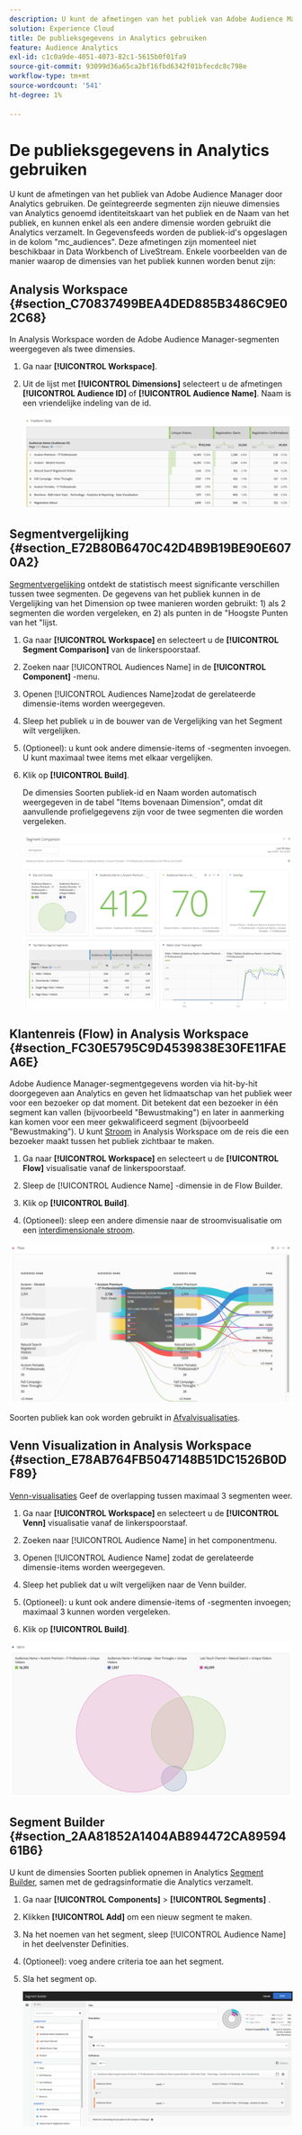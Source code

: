 ```yaml
---
description: U kunt de afmetingen van het publiek van Adobe Audience Manager door Analytics gebruiken. De geïntegreerde segmenten zijn nieuwe dimensies van Analytics genoemd identiteitskaart van het publiek en de Naam van het publiek, en kunnen enkel als een andere dimensie worden gebruikt die Analytics verzamelt. In Gegevensfeeds worden de publiek-id's opgeslagen in de kolom "mc_audiences". Deze afmetingen zijn momenteel niet beschikbaar in Data Workbench of LiveStream. Enkele voorbeelden van de manier waarop de dimensies van het publiek kunnen worden benut zijn
solution: Experience Cloud
title: De publieksgegevens in Analytics gebruiken
feature: Audience Analytics
exl-id: c1c0a9de-4051-4073-82c1-5615b0f01fa9
source-git-commit: 93099d36a65ca2bf16fbd6342f01bfecdc8c798e
workflow-type: tm+mt
source-wordcount: '541'
ht-degree: 1%

---
```


# De publieksgegevens in Analytics gebruiken

U kunt de afmetingen van het publiek van Adobe Audience Manager door Analytics gebruiken. De geïntegreerde segmenten zijn nieuwe dimensies van Analytics genoemd identiteitskaart van het publiek en de Naam van het publiek, en kunnen enkel als een andere dimensie worden gebruikt die Analytics verzamelt. In Gegevensfeeds worden de publiek-id&#39;s opgeslagen in de kolom &quot;mc_audiences&quot;. Deze afmetingen zijn momenteel niet beschikbaar in Data Workbench of LiveStream. Enkele voorbeelden van de manier waarop de dimensies van het publiek kunnen worden benut zijn:

## Analysis Workspace {#section_C70837499BEA4DED885B3486C9E02C68}

In Analysis Workspace worden de Adobe Audience Manager-segmenten weergegeven als twee dimensies.

1. Ga naar **[!UICONTROL Workspace]**.
1. Uit de lijst met **[!UICONTROL Dimensions]** selecteert u de afmetingen **[!UICONTROL Audience ID]** of **[!UICONTROL Audience Name]**. Naam is een vriendelijke indeling van de id.

   ![](assets/aw-mcaudiences.png)

## Segmentvergelijking {#section_E72B80B6470C42D4B9B19BE90E6070A2}

[Segmentvergelijking](https://experienceleague.adobe.com/docs/analytics/analyze/analysis-workspace/panels/segment-comparison/segment-comparison.html) ontdekt de statistisch meest significante verschillen tussen twee segmenten. De gegevens van het publiek kunnen in de Vergelijking van het Dimension op twee manieren worden gebruikt: 1) als 2 segmenten die worden vergeleken, en 2) als punten in de &quot;Hoogste Punten van het &quot;lijst.

1. Ga naar **[!UICONTROL Workspace]** en selecteert u de **[!UICONTROL Segment Comparison]** van de linkerspoorstaaf.

1. Zoeken naar [!UICONTROL Audiences Name] in de **[!UICONTROL Component]** -menu.

1. Openen [!UICONTROL Audiences Name]zodat de gerelateerde dimensie-items worden weergegeven.
1. Sleep het publiek u in de bouwer van de Vergelijking van het Segment wilt vergelijken.
1. (Optioneel): u kunt ook andere dimensie-items of -segmenten invoegen. U kunt maximaal twee items met elkaar vergelijken.
1. Klik op **[!UICONTROL Build]**.

   De dimensies Soorten publiek-id en Naam worden automatisch weergegeven in de tabel &quot;Items bovenaan Dimension&quot;, omdat dit aanvullende profielgegevens zijn voor de twee segmenten die worden vergeleken.

   ![](assets/aud-segcompare.png)

## Klantenreis (Flow) in Analysis Workspace {#section_FC30E5795C9D4539838E30FE11FAEA6E}

Adobe Audience Manager-segmentgegevens worden via hit-by-hit doorgegeven aan Analytics en geven het lidmaatschap van het publiek weer voor een bezoeker op dat moment. Dit betekent dat een bezoeker in één segment kan vallen (bijvoorbeeld &quot;Bewustmaking&quot;) en later in aanmerking kan komen voor een meer gekwalificeerd segment (bijvoorbeeld &quot;Bewustmaking&quot;). U kunt [Stroom](https://experienceleague.adobe.com/docs/analytics/analyze/analysis-workspace/visualizations/fallout/fallout-flow.html) in Analysis Workspace om de reis die een bezoeker maakt tussen het publiek zichtbaar te maken.

1. Ga naar **[!UICONTROL Workspace]** en selecteert u de **[!UICONTROL Flow]** visualisatie vanaf de linkerspoorstaaf.

1. Sleep de [!UICONTROL Audience Name] -dimensie in de Flow Builder.
1. Klik op **[!UICONTROL Build]**.
1. (Optioneel): sleep een andere dimensie naar de stroomvisualisatie om een [interdimensionale stroom](https://experienceleague.adobe.com/docs/analytics/analyze/analysis-workspace/visualizations/flow/multi-dimensional-flow.html).

![](assets/flow-aamaudiences.png)

Soorten publiek kan ook worden gebruikt in [Afvalvisualisaties](https://experienceleague.adobe.com/docs/analytics/analyze/analysis-workspace/visualizations/fallout/fallout-flow.html).

## Venn Visualization in Analysis Workspace {#section_E78AB764FB5047148B51DC1526B0DF89}

[Venn-visualisaties](https://experienceleague.adobe.com/docs/analytics/analyze/analysis-workspace/visualizations/venn.html) Geef de overlapping tussen maximaal 3 segmenten weer.

1. Ga naar **[!UICONTROL Workspace]** en selecteert u de **[!UICONTROL Venn]** visualisatie vanaf de linkerspoorstaaf.

1. Zoeken naar [!UICONTROL Audience Name] in het componentmenu.
1. Openen [!UICONTROL Audience Name] zodat de gerelateerde dimensie-items worden weergegeven.
1. Sleep het publiek dat u wilt vergelijken naar de Venn builder.
1. (Optioneel): u kunt ook andere dimensie-items of -segmenten invoegen; maximaal 3 kunnen worden vergeleken.
1. Klik op **[!UICONTROL Build]**.

![](assets/venn-viz.png)

## Segment Builder {#section_2AA81852A1404AB894472CA8959461B6}

U kunt de dimensies Soorten publiek opnemen in Analytics [Segment Builder](/help/components/segmentation/segmentation-workflow/seg-build.md), samen met de gedragsinformatie die Analytics verzamelt.

1. Ga naar  **[!UICONTROL Components]** > **[!UICONTROL Segments]** .
1. Klikken **[!UICONTROL Add]** om een nieuw segment te maken.
1. Na het noemen van het segment, sleep [!UICONTROL Audience Name] in het deelvenster Definities.
1. (Optioneel): voeg andere criteria toe aan het segment.
1. Sla het segment op.

   ![](assets/aud-segbuilder.png)


